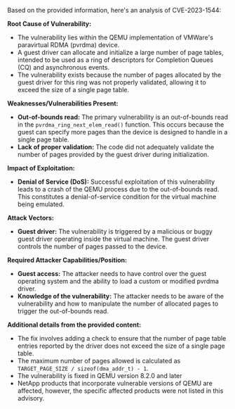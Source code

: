 Based on the provided information, here's an analysis of CVE-2023-1544:

**Root Cause of Vulnerability:**
- The vulnerability lies within the QEMU implementation of VMWare's paravirtual RDMA (pvrdma) device.
- A guest driver can allocate and initialize a large number of page tables, intended to be used as a ring of descriptors for Completion Queues (CQ) and asynchronous events.
- The vulnerability exists because the number of pages allocated by the guest driver for this ring was not properly validated, allowing it to exceed the size of a single page table.

**Weaknesses/Vulnerabilities Present:**
- **Out-of-bounds read:**  The primary vulnerability is an out-of-bounds read in the `pvrdma_ring_next_elem_read()` function. This occurs because the guest can specify more pages than the device is designed to handle in a single page table.
- **Lack of proper validation:** The code did not adequately validate the number of pages provided by the guest driver during initialization.

**Impact of Exploitation:**
- **Denial of Service (DoS):** Successful exploitation of this vulnerability leads to a crash of the QEMU process due to the out-of-bounds read. This constitutes a denial-of-service condition for the virtual machine being emulated.

**Attack Vectors:**
- **Guest driver:** The vulnerability is triggered by a malicious or buggy guest driver operating inside the virtual machine. The guest driver controls the number of pages passed to the device.

**Required Attacker Capabilities/Position:**
- **Guest access:** The attacker needs to have control over the guest operating system and the ability to load a custom or modified pvrdma driver.
- **Knowledge of the vulnerability:** The attacker needs to be aware of the vulnerability and how to manipulate the number of allocated pages to trigger the out-of-bounds read.

**Additional details from the provided content:**

- The fix involves adding a check to ensure that the number of page table entries reported by the driver does not exceed the size of a single page table.
- The maximum number of pages allowed is calculated as `TARGET_PAGE_SIZE / sizeof(dma_addr_t) - 1`.
- The vulnerability is fixed in QEMU version 8.2.0 and later
- NetApp products that incorporate vulnerable versions of QEMU are affected, however, the specific affected products were not listed in this advisory.